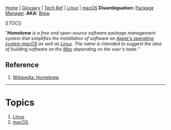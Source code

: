 [Home](/Slalom-LLC/Slalom-Consulting) | [Glossary](/Glossary) | [Tech Ref](/Tech-Ref) | [Linux](/Tech-Ref/Linux) | [macOS](/Tech-Ref/Apple-Inc/Mac-\(Macintosh\)/macOS)
**Disambiguation:** [Package Manager](/Tech-Ref/Package-Manager).
**AKA:** [Brew](/Tech-Ref/Homebrew-\(Package-Manager\)/Brew).

[[_TOC_]]

"_***Homebrew*** is a free and open-source software package management system that simplifies the installation of software on [Apple's operating system macOS](/Tech-Ref/Apple-Inc/Mac-\(Macintosh\)/macOS) as well as [Linux](/Tech-Ref/Linux). The name is intended to suggest the idea of building software on the [Mac](/Tech-Ref/Apple-Inc/Mac-\(Macintosh\)/macOS) depending on the user's taste._"

## Reference
1. [Wikipedia: Homebrew](https://en.wikipedia.org/wiki/Homebrew_(package_manager))

---
# Topics
1. [Linux](/Tech-Ref/Linux).
1. [macOS](/Tech-Ref/Apple-Inc/Mac-\(Macintosh\)/macOS).
